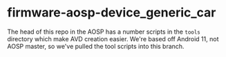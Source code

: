 # firmware-aosp-device_generic_car

The head of this repo in the AOSP has a number scripts in the `tools` directory which make AVD creation easier. We're based off Android 11, 
not AOSP master, so we've pulled the tool scripts into this branch.
